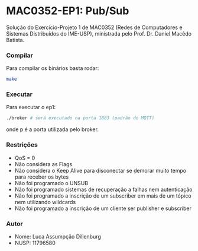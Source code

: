 # MAC0352-EP1: Pub/Sub
Solução do Exercício-Projeto 1 de MAC0352 (Redes de Computadores e Sistemas Distribuídos do IME-USP), ministrada pelo Prof. Dr. Daniel Macêdo Batista.

### Compilar
Para compilar os binários basta rodar:
```sh
make
```

### Executar
Para executar o ep1:
```sh
./broker # será executado na porta 1883 (padrão do MQTT)
```
onde p é a porta utilizada pelo broker.

### Restrições
- QoS = 0
- Não considera as Flags
- Não considera o Keep Alive para disconectar se demorar muito tempo para receber os bytes
- Não foi programado o UNSUB
- Não foi programado sistemas de recuperação a falhas nem autenticação
- Não foi programado a inscrição de um subscriber em mais de um tópico nem utilizando wildcards
- Não foi programado a inscrição de um cliente ser publisher e subscriber

### Autor
- Nome: Luca Assumpção Dillenburg
- NUSP: 11796580
